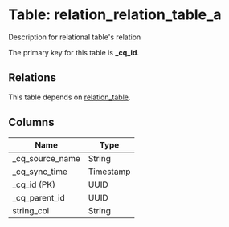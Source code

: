 # Table: relation_relation_table_a

Description for relational table's relation

The primary key for this table is **_cq_id**.

## Relations

This table depends on [relation_table](relation_table.md).

## Columns

| Name          | Type          |
| ------------- | ------------- |
|_cq_source_name|String|
|_cq_sync_time|Timestamp|
|_cq_id (PK)|UUID|
|_cq_parent_id|UUID|
|string_col|String|
